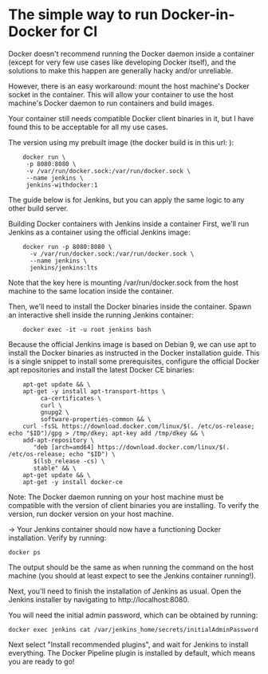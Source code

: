 #  The simple way to run Docker-in-Docker for CI

Docker doesn't recommend running the Docker daemon inside a container (except for very few use cases like developing Docker itself), and the solutions to make this happen are generally hacky and/or unreliable.

However, there is an easy workaround: mount the host machine's Docker socket in the container. This will allow your container to use the host machine's Docker daemon to run containers and build images.

Your container still needs compatible Docker client binaries in it, but I have found this to be acceptable for all my use cases.

The version using my prebuilt image (the docker build is in this url: ):
```
    docker run \
     -p 8080:8080 \
     -v /var/run/docker.sock:/var/run/docker.sock \
     --name jenkins \
     jenkins-withdocker:1
```
The guide below is for Jenkins, but you can apply the same logic to any other build server.

Building Docker containers with Jenkins inside a container
First, we'll run Jenkins as a container using the official Jenkins image:
```
    docker run -p 8080:8080 \
      -v /var/run/docker.sock:/var/run/docker.sock \
      --name jenkins \
      jenkins/jenkins:lts
```
Note that the key here is mounting /var/run/docker.sock from the host machine to the same location inside the container.

Then, we'll need to install the Docker binaries inside the container. Spawn an interactive shell inside the running Jenkins container:
```
	docker exec -it -u root jenkins bash
```
Because the official Jenkins image is based on Debian 9, we can use apt to install the Docker binaries as instructed in the Docker installation guide. This is a single snippet to install some prerequisites, configure the official Docker apt repositories and install the latest Docker CE binaries:
```
    apt-get update && \
    apt-get -y install apt-transport-https \
         ca-certificates \
         curl \
         gnupg2 \
         software-properties-common && \
    curl -fsSL https://download.docker.com/linux/$(. /etc/os-release; echo "$ID")/gpg > /tmp/dkey; apt-key add /tmp/dkey && \
    add-apt-repository \
       "deb [arch=amd64] https://download.docker.com/linux/$(. /etc/os-release; echo "$ID") \
       $(lsb_release -cs) \
       stable" && \
    apt-get update && \
    apt-get -y install docker-ce
```
Note: The Docker daemon running on your host machine must be compatible with the version of client binaries you are installing. To verify the version, run docker version on your host machine.

-> Your Jenkins container should now have a functioning Docker installation. Verify by running:

    docker ps

The output should be the same as when running the command on the host machine (you should at least expect to see the Jenkins container running!).

Next, you'll need to finish the installation of Jenkins as usual. Open the Jenkins installer by navigating to http://localhost:8080.

You will need the initial admin password, which can be obtained by running:

    docker exec jenkins cat /var/jenkins_home/secrets/initialAdminPassword

Next select "Install recommended plugins", and wait for Jenkins to install everything. The Docker Pipeline plugin is installed by default, which means you are ready to go!
